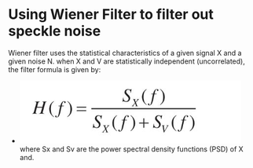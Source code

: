 # Using Wiener Filter to filter out speckle noise #

Wiener filter uses the statistical characteristics of a given signal X and a given noise N.
when X and V are statistically independent (uncorrelated), the filter formula is given by:
* ![picture alt](https://github.com/amitsason/Digital-Image-Processing/blob/master/Wiener%20Filter/formula.JPG)
where Sx and Sv are the power spectral density functions (PSD) of X and.



